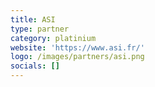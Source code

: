```yaml
---
title: ASI
type: partner
category: platinium
website: 'https://www.asi.fr/'
logo: /images/partners/asi.png
socials: []
---
```

